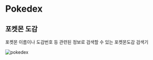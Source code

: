 # Pokedex

## 포켓몬 도감

포켓몬 이름이나 도감번호 등 관련된 정보로 검색할 수 있는 포켓몬도감 검색기

![pokedex](https://user-images.githubusercontent.com/55382624/124765623-1ca7f580-df71-11eb-9502-f9374b4b7402.gif)